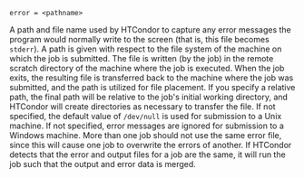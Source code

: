     error = <pathname>

A path and file name used by HTCondor to capture any error messages the
program would normally write to the screen (that is, this file becomes
`stderr`). A path is given with respect to the file system of the
machine on which the job is submitted. The file is written (by the job)
in the remote scratch directory of the machine where the job is
executed. When the job exits, the resulting file is transferred back to
the machine where the job was submitted, and the path is utilized for
file placement. If you specify a relative path, the final path will be
relative to the job's initial working directory, and HTCondor will
create directories as necessary to transfer the file. If not specified,
the default value of `/dev/null` is used for submission to a Unix
machine. If not specified, error messages are ignored for submission to
a Windows machine. More than one job should not use the same error file,
since this will cause one job to overwrite the errors of another. If
HTCondor detects that the error and output files for a job are the same,
it will run the job such that the output and error data is merged.
